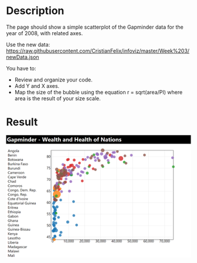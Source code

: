 # Description
​The page should show a simple scatterplot of the Gapminder data for the year of 2008, with related axes.

Use the new data: https://raw.githubusercontent.com/CristianFelix/infoviz/master/Week%203/newData.json

You have to:
- Review and organize your code.
- Add Y and X axes.
- Map the size of the bubble using the equation r = sqrt(area/PI) where area is the result of your size scale.

# Result
![Result](https://github.com/miniwangdali/D3-Assignment/blob/master/Assignment4/result.png?raw=true)
